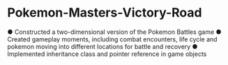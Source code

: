 # Pokemon-Masters-Victory-Road
● Constructed a two-dimensional version of the Pokemon Battles game ● Created gameplay moments, including combat encounters, life cycle and pokemon moving into different locations for battle and recovery ● Implemented inheritance class and pointer reference in game objects
